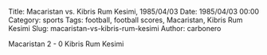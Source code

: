 Title: Macaristan vs. Kibris Rum Kesimi, 1985/04/03
Date: 1985/04/03 00:00
Category: sports
Tags: football, football scores, Macaristan, Kibris Rum Kesimi
Slug: macaristan-vs-kibris-rum-kesimi
Author: carbonero


Macaristan 2 - 0 Kibris Rum Kesimi
